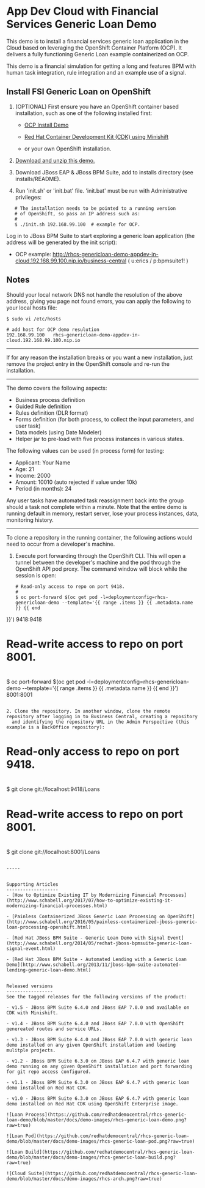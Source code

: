App Dev Cloud with Financial Services Generic Loan Demo
=======================================================
This demo is to install a financial services generic loan application in the Cloud based on leveraging the OpenShift Container Platform
(OCP). It delivers a fully functioning Generic Loan example containerized on OCP.

This demo is a financial simulation for getting a long and features BPM with human task integration,
rule integration and an example use of a signal.


Install FSI Generic Loan on OpenShift
--------------------------------------
1. (OPTIONAL) First ensure you have an OpenShift container based installation, such as one of the following installed first:

    - [OCP Install Demo](https://github.com/redhatdemocentral/ocp-install-demo)

    - [Red Hat Container Development Kit (CDK) using Minishift](https://developers.redhat.com/products/cdk/overview)

    - or your own OpenShift installation.

2. [Download and unzip this demo.](https://github.com/redhatdemocentral/rhcs-rewards-demo/archive/master.zip)

3. Download JBoss EAP & JBoss BPM Suite, add to installs directory (see installs/README).

4. Run 'init.sh' or 'init.bat' file. 'init.bat' must be run with Administrative privileges:

```
   # The installation needs to be pointed to a running version
   # of OpenShift, so pass an IP address such as:
   #
   $ ./init.sh 192.168.99.100  # example for OCP.
```

Log in to JBoss BPM Suite to start exploring a generic loan application (the address will be generated by the init
script):

  - OCP example: http://rhcs-genericloan-demo-appdev-in-cloud.192.168.99.100.nip.io/business-central ( u:erics / p:bpmsuite1! )


Notes
-----

Should your local network DNS not handle the resolution of the above address, giving you page not found errors, you can apply the
following to your local hosts file:

```
$ sudo vi /etc/hosts

# add host for OCP demo resulution
192.168.99.100   rhcs-genericloan-demo-appdev-in-cloud.192.168.99.100.nip.io 
```

-----

If for any reason the installation breaks or you want a new installation, just remove the project entry in the OpenShift console and
re-run the installation.

----

The demo covers the following aspects:
 - Business process definition
 - Guided Rule definition
 - Rules definition (DLR format)
 - Forms definition (for both process, to collect the input parameters, and user task)
 - Data models (using Date Modeler)
 - Helper jar to pre-load with five process instances in various states.

The following values can be used (in process form) for testing:
 - Applicant: Your Name
 - Age: 21
 - Income: 2000
 - Amount: 10010    (auto rejected if value under 10k)
 - Period (in months): 24

Any user tasks have automated task reassignment back into the group should a task not complete within a minute. Note that the entire demo is running default in memory, restart server, lose your process instances, data, monitoring history. 

-----

To clone a repository in the running container, the following actions would need to occur from a developer's machine.

1. Execute port forwarding through the OpenShift CLI. This will open a tunnel between the developer's machine and the pod through
	 the OpenShift API pod proxy. The command window will block while the session is open:

   ```
   # Read-only access to repo on port 9418.
   #
   $ oc port-forward $(oc get pod -l=deploymentconfig=rhcs-genericloan-demo --template='{{ range .items }} {{ .metadata.name }} {{ end
}}') 9418:9418

   # Read-write access to repo on port 8001.
   #
   $ oc port-forward $(oc get pod -l=deploymentconfig=rhcs-genericloan-demo --template='{{ range .items }} {{ .metadata.name }} {{ end
}}') 8001:8001
   ```

2. Clone the repository. In another window, clone the remote repository after logging in to Business Central, creating a repository
	 and identifying the repository URL in the Admin Perspective (this example is a BackOffice repository):

   ```
   # Read-only access to repo on port 9418.
   #
   $ git clone git://localhost:9418/Loans

   # Read-write access to repo on port 8001.
   #
   $ git clone git://localhost:8001/Loans
   ```

-----


Supporting Articles
-------------------
- [How to Optimize Existing IT by Modernizing Financial Processes](http://www.schabell.org/2017/07/how-to-optimize-existing-it-modernizing-financial-processes.html)

- [Painless Containerized JBoss Generic Loan Processing on OpenShift](http://www.schabell.org/2016/05/painless-containerized-jboss-generic-loan-processing-openshift.html)

- [Red Hat JBoss BPM Suite - Generic Loan Demo with Signal Event](http://www.schabell.org/2014/05/redhat-jboss-bpmsuite-generic-loan-signal-event.html)

- [Red Hat JBoss BPM Suite - Automated Lending with a Generic Loan Demo](http://www.schabell.org/2013/11/jboss-bpm-suite-automated-lending-generic-loan-demo.html)


Released versions
-----------------
See the tagged releases for the following versions of the product:

- v1.5 - JBoss BPM Suite 6.4.0 and JBoss EAP 7.0.0 and available on CDK with Minishift.

- v1.4 - JBoss BPM Suite 6.4.0 and JBoss EAP 7.0.0 with OpenShift genereated routes and service URLs.

- v1.3 - JBoss BPM Suite 6.4.0 and JBoss EAP 7.0.0 with generic loan demo installed on any given OpenShift installation and loading mulitple projects.

- v1.2 - JBoss BPM Suite 6.3.0 on JBoss EAP 6.4.7 with generic loan demo running on any given OpenShift installation and port forwarding for git repo access configured.

- v1.1 - JBoss BPM Suite 6.3.0 on JBoss EAP 6.4.7 with generic loan demo installed on Red Hat CDK.

- v1.0 - JBoss BPM Suite 6.3.0 on JBoss EAP 6.4.7 with generic loan demo installed on Red Hat CDK using OpenShift Enterprise image.

![Loan Process](https://github.com/redhatdemocentral/rhcs-generic-loan-demo/blob/master/docs/demo-images/rhcs-generic-loan-demo.png?raw=true)

![Loan Pod](https://github.com/redhatdemocentral/rhcs-generic-loan-demo/blob/master/docs/demo-images/rhcs-generic-loan-pod.png?raw=true)

![Loan Build](https://github.com/redhatdemocentral/rhcs-generic-loan-demo/blob/master/docs/demo-images/rhcs-generic-loan-build.png?raw=true)

![Cloud Suite](https://github.com/redhatdemocentral/rhcs-generic-loan-demo/blob/master/docs/demo-images/rhcs-arch.png?raw=true)


